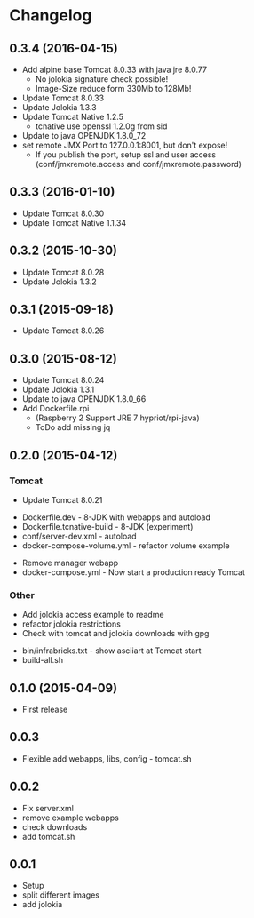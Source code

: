 # Changelog

## 0.3.4 (2016-04-15)
* Add alpine base Tomcat 8.0.33 with java jre 8.0.77
  * No jolokia signature check possible!
  * Image-Size reduce form 330Mb to 128Mb!
* Update Tomcat 8.0.33
* Update Jolokia 1.3.3
* Update Tomcat Native 1.2.5
  * tcnative use openssl 1.2.0g from sid
* Update to java OPENJDK 1.8.0_72
* set remote JMX Port to 127.0.0.1:8001, but don't expose!
  * If you publish the port, setup ssl and user access (conf/jmxremote.access and conf/jmxremote.password)

## 0.3.3 (2016-01-10)
* Update Tomcat 8.0.30
* Update Tomcat Native 1.1.34

## 0.3.2 (2015-10-30)
* Update Tomcat 8.0.28
* Update Jolokia 1.3.2

## 0.3.1 (2015-09-18)
* Update Tomcat 8.0.26

## 0.3.0 (2015-08-12)

* Update Tomcat 8.0.24
* Update Jolokia 1.3.1
* Update to java OPENJDK 1.8.0_66
* Add Dockerfile.rpi
  * (Raspberry 2 Support JRE 7 hypriot/rpi-java)
  * ToDo add missing jq

## 0.2.0 (2015-04-12)

### Tomcat
* Update Tomcat 8.0.21
+ Dockerfile.dev - 8-JDK with webapps and autoload
+ Dockerfile.tcnative-build - 8-JDK (experiment)
+ conf/server-dev.xml - autoload
+ docker-compose-volume.yml - refactor volume example
* Remove manager webapp
* docker-compose.yml - Now start a production ready Tomcat

### Other
* Add jolokia access example to readme
* refactor jolokia restrictions
* Check with tomcat and jolokia downloads with gpg
+ bin/infrabricks.txt - show asciiart at Tomcat start
+ build-all.sh

## 0.1.0 (2015-04-09)

* First release

## 0.0.3

* Flexible add webapps, libs, config - tomcat.sh

## 0.0.2

* Fix server.xml
* remove example webapps
* check downloads
* add tomcat.sh

## 0.0.1

* Setup
* split different images
* add jolokia
